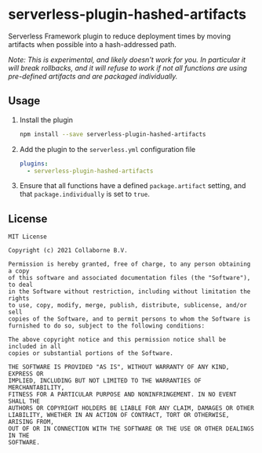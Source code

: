 # serverless-plugin-hashed-artifacts

Serverless Framework plugin to reduce deployment times by moving artifacts when possible into a hash-addressed path.

_Note: This is experimental, and likely doesn't work for you. In particular it will break rollbacks, and it will refuse to work if not all functions are using pre-defined artifacts and are packaged individually._

## Usage

1. Install the plugin

    ```sh
    npm install --save serverless-plugin-hashed-artifacts
    ```

2. Add the plugin to the `serverless.yml` configuration file

    ```yaml
    plugins:
      - serverless-plugin-hashed-artifacts
    ```

3. Ensure that all functions have a defined `package.artifact` setting, and that `package.individually` is set to `true`.

## License

```text
MIT License

Copyright (c) 2021 Collaborne B.V.

Permission is hereby granted, free of charge, to any person obtaining a copy
of this software and associated documentation files (the "Software"), to deal
in the Software without restriction, including without limitation the rights
to use, copy, modify, merge, publish, distribute, sublicense, and/or sell
copies of the Software, and to permit persons to whom the Software is
furnished to do so, subject to the following conditions:

The above copyright notice and this permission notice shall be included in all
copies or substantial portions of the Software.

THE SOFTWARE IS PROVIDED "AS IS", WITHOUT WARRANTY OF ANY KIND, EXPRESS OR
IMPLIED, INCLUDING BUT NOT LIMITED TO THE WARRANTIES OF MERCHANTABILITY,
FITNESS FOR A PARTICULAR PURPOSE AND NONINFRINGEMENT. IN NO EVENT SHALL THE
AUTHORS OR COPYRIGHT HOLDERS BE LIABLE FOR ANY CLAIM, DAMAGES OR OTHER
LIABILITY, WHETHER IN AN ACTION OF CONTRACT, TORT OR OTHERWISE, ARISING FROM,
OUT OF OR IN CONNECTION WITH THE SOFTWARE OR THE USE OR OTHER DEALINGS IN THE
SOFTWARE.
```
